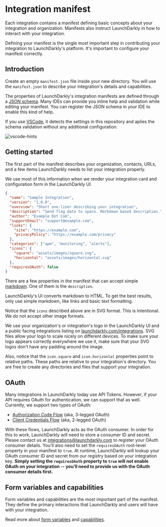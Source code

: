 # Integration manifest

Each integration contains a manifest defining basic concepts about your
integration and organization. Manifests also instruct LaunchDarkly in how to
interact with your integration.

Defining your manifest is the single most important step in contributing your
integration to LaunchDarkly's platform. It's important to configure your
manifest correctly.

## Introduction

Create an empty `manifest.json` file inside your new directory. You will use the
`manifest.json` to describe your integration's details and capabilities.

The properties of LaunchDarkly's integration manifests are defined through a
[JSON schema](../manifest.schema.json). Many IDEs can provide you inline help
and validation while editing your manifest. You can register the JSON schema in
your IDE to enable this kind of help.

If you use [VSCode](https://code.visualstudio.com/), it detects the settings in
this repository and aplies the schema validation without any additional
configuration.

![vscode-hints](https://gist.githubusercontent.com/rmanalan/447b78a8c00a46c8638cca834c3009a3/raw/264fafe547a82ada8e5c134832bf35508a6b6458/manifest-vscode.png)

## Getting started

The first part of the manifest describes your organization, contacts, URLs, and
a few items LaunchDarkly needs to list your integration properly.

We use most of this information when we render your integration card and
configuration form in the LaunchDarkly UI.

```json
{
  "name": "Sample Integration",
  "version": "1.0.0",
  "overview": "Short one-liner describing your integration",
  "description": "Send flag data to space. Markdown based description.",
  "author": "Example Dot Com",
  "supportEmail": "support@example.com",
  "links": {
    "site": "https://example.com",
    "privacyPolicy": "https://example.com/privacy"
  },
  "categories": ["apm", "monitoring", "alerts"],
  "icons": {
    "square": "assets/images/square.svg",
    "horizontal": "assets/images/horizontal.svg"
  },
  "requiresOAuth": false
}
```

There are a few properties in the manifest that can accept simple
[markdown](https://daringfireball.net/projects/markdown/). One of them is the
`description`.

LaunchDarkly's UI converts markdown to HTML. To get the best results, only use
simple markdown, like links and basic text formatting.

Notice that the `icons` described above are in SVG format. This is intentional.
We do not accept other image formats.

We use your organization's or integration's logo in the LaunchDarkly UI and a
public facing integrations listing on
[launchdarkly.com/integrations](https://launchdarkly.com/integrations/). SVG
files allow your logo to scale nicely on different devices. To make sure your
logo appears correctly everywhere we use it, make sure that your SVG logos don't
have any padding around the image.

Also, notice that the `icon.square` and `icon.horizontal` properties point to
relative paths. These paths are relative to your integration's directory. You
are free to create any directories and files that support your integration.

## OAuth

Many integrations in LaunchDarkly today use API Tokens. However, if your API
requires OAuth for authentication, we can support that as well. Currently, we
support two types of OAuth:

* [Authorization Code Flow](https://oauth.net/2/grant-types/authorization-code/)
  (aka, 3-legged OAuth)
* [Client Credentials Flow](https://oauth.net/2/grant-types/client-credentials/)
  (aka, 2-legged OAuth)

With these flows, LaunchDarkly acts as the OAuth consumer. In order for this to
work, LaunchDarkly will need to store a consumer ID and secret. Please contact
us at <integrations@launchdarkly.com> to register your OAuth consumer details.
You'll also need to set the `requiresOAuth` root-level property in your manifest
to `true`. At runtime, LaunchDarkly will lookup your OAuth consumer ID and
secret from our registry based on your integration key. **Simply setting the
`requiresOAuth` property to `true` will not enable OAuth on your integration --
you'll need to provide us with the OAuth consumer details first.**

## Form variables and capabilities

Form variables and capabilities are the most important part of the manifest.
They define the primary interactions that LaunchDarkly and users will have with
your integration.

Read more about [form variables](form-variables.md) and
[capabilities](capabilities.md).
